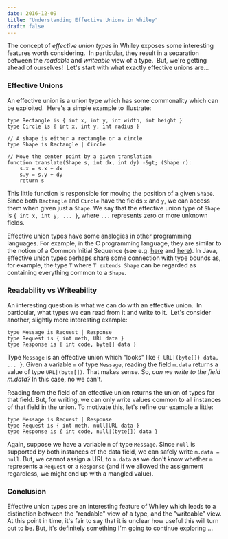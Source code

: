 ```yaml
---
date: 2016-12-09
title: "Understanding Effective Unions in Whiley"
draft: false
---
```


The concept of *effective union types* in Whiley exposes some interesting features worth considering.  In particular, they result in a separation between the *readable* and *writeable* view of a type.  But, we're getting ahead of ourselves!  Let's start with what exactly effective unions are...
### Effective Unions
An effective union is a union type which has some commonality which can be exploited.  Here's a simple example to illustrate:

```whiley
type Rectangle is { int x, int y, int width, int height }
type Circle is { int x, int y, int radius }

// A shape is either a rectangle or a circle
type Shape is Rectangle | Circle

// Move the center point by a given translation
function translate(Shape s, int dx, int dy) -&gt; (Shape r):
    s.x = s.x + dx
    s.y = s.y + dy
    return s
```

This little function is responsible for moving the position of a given `Shape`. Since both `Rectangle` and `Circle` have the fields `x` and `y`, we can access them when given just a `Shape`. We say that the effective union type of `Shape` is `{ int x, int y, ... }`, where `...` represents zero or more unknown fields.

Effective union types have some analogies in other programming languages. For example, in the C programming language, they are similar to the notion of a Common Initial Sequence (see e.g. [here](http://publications.gbdirect.co.uk/c_book/chapter6/unions.html) and [here](http://stackoverflow.com/questions/34616086/union-punning-structs-w-common-initial-sequence-why-does-c-99-but-not)). In Java, effective union types perhaps share some connection with type bounds as, for example, the type `T` where `T extends Shape` can be regarded as containing everything common to a `Shape`.
### Readability vs Writeability
An interesting question is what we can do with an effective union.  In particular, what types we can read from it and write to it.  Let's consider another, slightly more interesting example:
```whiley
type Message is Request | Response
type Request is { int meth, URL data }
type Response is { int code, byte[] data }
```
Type `Message` is an effective union which \"looks\" like `{ URL|(byte[]) data, ... }`. Given a variable `m` of type `Message`, reading the field `m.data` returns a value of type `URL|(byte[])`. That makes sense. So, *can we write to the field m.data?* In this case, no we can't.

Reading from the field of an effective union returns the union of types for that field. But, for writing, we can only write values common to all instances of that field in the union. To motivate this, let's refine our example a little:
```whiley
type Message is Request | Response
type Request is { int meth, null|URL data }
type Response is { int code, null|(byte[]) data }
```
Again, suppose we have a variable `m` of type `Message`. Since `null` is supported by both instances of the data field, we can safely write `m.data = null`. But, we cannot assign a URL to `m.data` as we don't know whether `m` represents a `Request` or a `Response` (and if we allowed the assignment regardless, we might end up with a mangled value).
### Conclusion

Effective union types are an interesting feature of Whiley which leads to a distinction between the "readable" view of a type, and the "writeable" view. At this point in time, it's fair to say that it is unclear how useful this will turn out to be. But, it's definitely something I'm going to continue exploring ...
